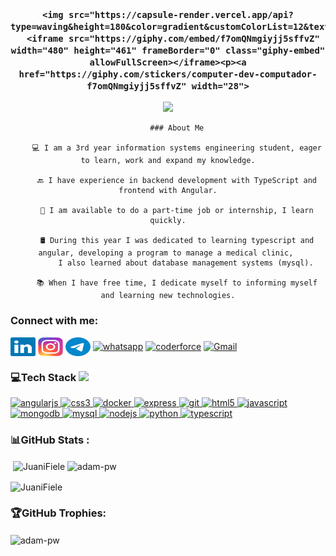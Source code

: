 <h3 align="center">

    <img src="https://capsule-render.vercel.app/api?type=waving&height=180&color=gradient&customColorList=12&text=Juan%20Ignacio%20Fiele&reversal=false&fontAlignY=27&fontSize=50&descSize=15&desc=Advanced%20student%20in%20Information%20Systems%20Engineering&descAlignY=45&descAlign=52">
      <iframe src="https://giphy.com/embed/f7omQNmgiyjj5sffvZ" width="480" height="461" frameBorder="0" class="giphy-embed" allowFullScreen></iframe><p><a href="https://giphy.com/stickers/computer-dev-computador-f7omQNmgiyjj5sffvZ" width="28">
</h3>
    <p align="center">
        <a href="https://github.com/CodeWhiteWeb/CodeWhiteWeb"><img src="https://readme-typing-svg.herokuapp.com?font=Fira+Code&pause=1000&width=435&lines=Welcome+to+Juan+Ignacio+Fiele's+profile"></a>
    </p>
    
<div align="center">
      
        ### About Me
        
        💻 I am a 3rd year information systems engineering student, eager to learn, work and expand my knowledge.
        
        🔙 I have experience in backend development with TypeScript and frontend with Angular.
        
        🚀 I am available to do a part-time job or internship, I learn quickly.
        
        🛢 During this year I was dedicated to learning typescript and angular, developing a program to manage a medical clinic, 
            I also learned about database management systems (mysql).
        
        📚 When I have free time, I dedicate myself to informing myself and learning new technologies.
       
</div>    
<h3>Connect with me:</h3>
    <p>
        <a href="https://www.linkedin.com/in/juan-ignacio-fiele-5383381b1/" target="blank"><img align="center" src="https://raw.githubusercontent.com/CLorant/readme-social-icons/main/large/filled/linkedin.svg" alt="Linkedin" height="30" width="40" /></a>	
        <a href="https://www.instagram.com/fiele.juani/" target="blank"><img align="center" src="https://raw.githubusercontent.com/CLorant/readme-social-icons/main/large/filled/instagram.svg" alt="Instagram" height="30" width="40" /></a>
        <a href="https://t.me/fiele_juani" target="blank"><img align="center" src="https://raw.githubusercontent.com/CLorant/readme-social-icons/main/large/filled/telegram.svg" alt="Telegram" height="30" width="40" /></a>
        <a href="https://wa.me/+543412103896" target="blank"><img align="center" src="https://githubraw.com/rahuldkjain/github-profile-readme-generator/master/src/images/icons/Social/whatsapp.svg" alt="whatsapp" height="30" width="40" /></a>
        <a href="https://codeforces.com/profile/JuaniFiele_" target="blank"><img align="center" src="https://githubraw.com/rahuldkjain/github-profile-readme-generator/master/src/images/icons/Social/codeforces.svg" alt="coderforce" height="30" width="40" /></a>
        <a href="mailto:juanfiele2002@gmail.com" target="blank"><img align="center" src="https://seeklogo.com/images/G/gmail-new-2020-logo-32DBE11BB4-seeklogo.com.png" alt="Gmail" height="27" width="35" /></a>
    </p>
<h3>💻Tech Stack <img src = "https://media2.giphy.com/media/QssGEmpkyEOhBCb7e1/giphy.gif?cid=ecf05e47a0n3gi1bfqntqmob8g9aid1oyj2wr3ds3mg700bl&rid=giphy.gif" width = 5%> </h3>
    <p>
        <a href="https://angular.io" target="_blank" rel="noreferrer"> <img src="https://githubraw.com/devicons/devicon/master/icons/angularjs/angularjs-original-wordmark.svg" alt="angularjs" width="40" height="40"/> </a>
        <a href="https://www.w3schools.com/css/" target="_blank" rel="noreferrer"> <img src="https://githubraw.com/devicons/devicon/master/icons/css3/css3-original-wordmark.svg" alt="css3" width="40" height="40"/> </a>
        <a href="https://www.docker.com/" target="_blank" rel="noreferrer"> <img src="https://githubraw.com/devicons/devicon/master/icons/docker/docker-original-wordmark.svg" alt="docker" width="40" height="40"/> </a>
        <a href="https://expressjs.com" target="_blank" rel="noreferrer"> <img src="https://githubraw.com/devicons/devicon/master/icons/express/express-original-wordmark.svg" alt="express" width="40" height="40"/> </a>
        <a href="https://git-scm.com/" target="_blank" rel="noreferrer"> <img src="https://www.vectorlogo.zone/logos/git-scm/git-scm-icon.svg" alt="git" width="40" height="40"/> </a>
        <a href="https://www.w3.org/html/" target="_blank" rel="noreferrer"> <img src="https://githubraw.com/devicons/devicon/master/icons/html5/html5-original-wordmark.svg" alt="html5" width="40" height="40"/> </a>
        <a href="https://developer.mozilla.org/en-US/docs/Web/JavaScript" target="_blank" rel="noreferrer"> <img src="https://githubraw.com/devicons/devicon/master/icons/javascript/javascript-original.svg" alt="javascript" width="40" height="40"/> </a>
        <a href="https://www.mongodb.com/" target="_blank" rel="noreferrer"> <img src="https://githubraw.com/devicons/devicon/master/icons/mongodb/mongodb-original-wordmark.svg" alt="mongodb" width="40" height="40"/> </a>
        <a href="https://www.mysql.com/" target="_blank" rel="noreferrer"> <img src="https://githubraw.com/devicons/devicon/master/icons/mysql/mysql-original-wordmark.svg" alt="mysql" width="40" height="40"/> </a>
        <a href="https://nodejs.org" target="_blank" rel="noreferrer"> <img src="https://githubraw.com/devicons/devicon/master/icons/nodejs/nodejs-original-wordmark.svg" alt="nodejs" width="40" height="40"/> </a>
        <a href="https://www.python.org" target="_blank" rel="noreferrer"> <img src="https://githubraw.com/devicons/devicon/master/icons/python/python-original.svg" alt="python" width="40" height="40"/> </a>
        <a href="https://www.typescriptlang.org/" target="_blank" rel="noreferrer"> <img src="https://githubraw.com/devicons/devicon/master/icons/typescript/typescript-original.svg" alt="typescript" width="40" height="40"/> </a>
    </p>
<h3>📊GitHub Stats :</h3>
    <p>&nbsp;<img align="center" src="https://github-readme-stats.vercel.app/api?username=JuaniFiele&show_icons=true&locale=en&bg_color=0d1117&text_color=ffffff&repo=convoychat"
        alt="JuaniFiele" />
        <img align="center" src="https://github-readme-streak-stats.herokuapp.com/?user=JuaniFiele&theme=dark&background=0d1117&date_format=M%20j%5B%2C%20Y%5D" alt="adam-pw" />
    </p>
    <p>
        <img align="center"
            src="https://github-readme-stats.vercel.app/api/top-langs?username=JuaniFiele&show_icons=true&locale=en&bg_color=0d1117&text_color=ffffff&layout=compact"
            alt="JuaniFiele" 
            bg_color=#808080/>
    </p>

<h3>🏆GitHub Trophies:</h3>
    <p>
        <img align="center" src="https://github-profile-trophy.vercel.app/?username=JuaniFiele&theme=dracula&no-frame=false&no-bg=false&margin-w=4&row53&column=5" alt="adam-pw" />
    </p>

